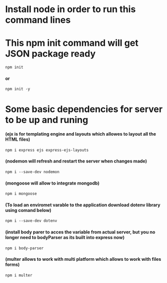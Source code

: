 # Install node in order to run this command lines

# This npm init command will get JSON package ready

`npm init`

#### or

`npm init -y`

# Some basic dependencies for server to be up and runing

#### (ejx is for templating engine and layouts which allowes to layout all the HTML files)

`npm i express ejs express-ejs-layouts`

#### (nodemon will refresh and restart the server when changes made)

`npm i --save-dev nodemon`

#### (mongoose will allow to integrate mongodb)

`npm i mongoose`

#### (To load an enviromet varable to the application download dotenv library using comand below)

`npm i --save-dev dotenv`

#### (install body parer to acces the variable from actual server, but you no longer need to bodyParser as its built into express now)

`npm i body-parser`

#### (multer allows to work with multi platform which allows to work with files forms)

`npm i multer`
